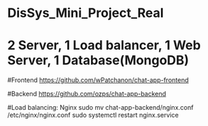 # DisSys_Mini_Project_Real

# 2 Server, 1 Load balancer, 1 Web Server, 1 Database(MongoDB) 

#Frontend
https://github.com/wPatchanon/chat-app-frontend

#Backend
https://github.com/ozps/chat-app-backend

#Load balancing: Nginx
sudo mv chat-app-backend/nginx.conf /etc/nginx/nginx.conf
sudo systemctl restart nginx.service  
